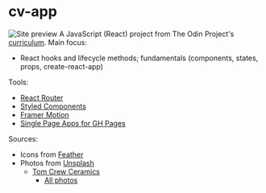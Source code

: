 # cv-app
![Site preview](./site-preview.png)
A JavaScript (React) project from The Odin Project's [curriculum](https://www.theodinproject.com/lessons/node-path-javascript-shopping-cart). Main focus:
* React hooks and lifecycle methods; fundamentals (components, states, props, create-react-app)

Tools: 
* [React Router](https://reactrouter.com/)
* [Styled Components](https://styled-components.com/)
* [Framer Motion](https://www.framer.com/motion/)
* [Single Page Apps for GH Pages](https://github.com/rafgraph/spa-github-pages)

Sources:
* Icons from [Feather](https://feathericons.com/)
* Photos from [Unsplash](https://unsplash.com)
  * [Tom Crew Ceramics](https://unsplash.com/@tomcrewceramics)
    * [All photos](https://unsplash.com/collections/aBDhwOF-En4/shopping-cart)